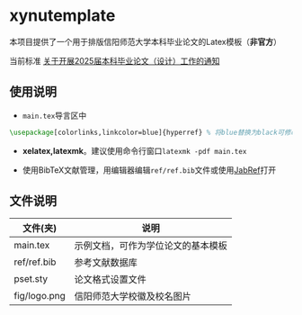 # xynutemplate

本项目提供了一个用于排版信阳师范大学本科毕业论文的Latex模板（**非官方**）

当前标准 [关于开展2025届本科毕业论文（设计）工作的通知](http://jwc.xynu.edu.cn/info/1038/9746.htm)

## 使用说明

* ```main.tex```导言区中
```tex
\usepackage[colorlinks,linkcolor=blue]{hyperref} % 将blue替换为black可修改目录文字颜色为黑色 
```

* **xelatex,latexmk**。建议使用命令行窗口```latexmk -pdf main.tex```

* 使用BibTeX文献管理，用编辑器编辑```ref/ref.bib```文件或使用[JabRef](https://www.jabref.org/)打开

## 文件说明

| 文件(夹)     | 说明                               |
| ------------ | ---------------------------------- |
| main.tex     | 示例文档，可作为学位论文的基本模板 |
| ref/ref.bib  | 参考文献数据库                     |
| pset.sty     | 论文格式设置文件                   |
| fig/logo.png | 信阳师范大学校徽及校名图片         |

